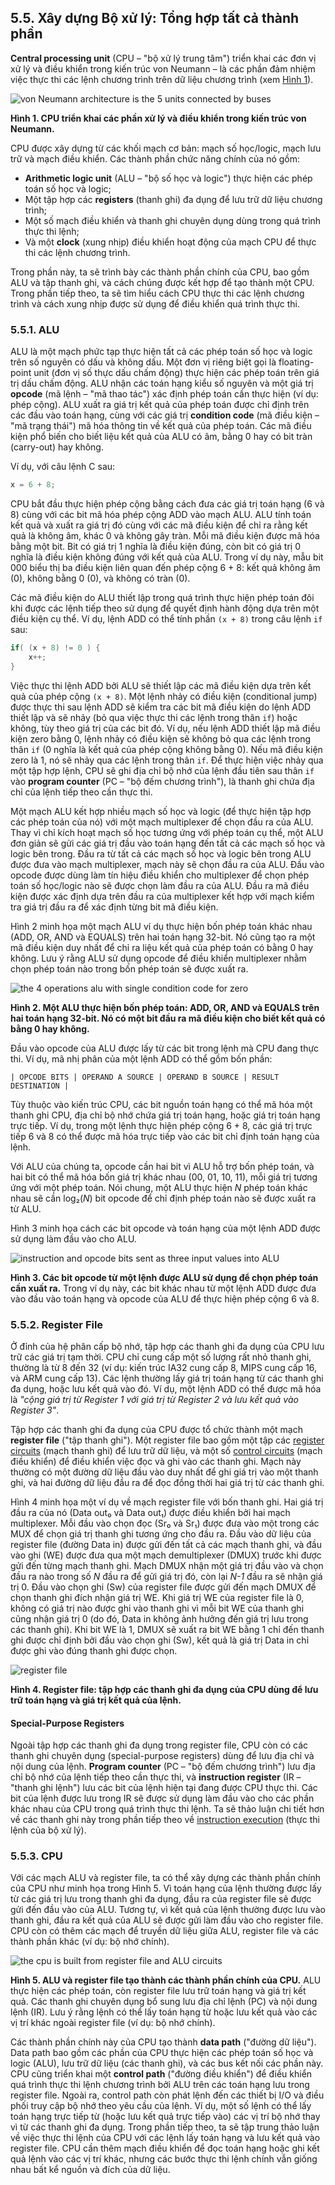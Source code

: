 
## 5.5. Xây dựng Bộ xử lý: Tổng hợp tất cả thành phần

**Central processing unit** (CPU – "bộ xử lý trung tâm") triển khai các đơn vị xử lý và điều khiển trong kiến trúc von Neumann – là các phần đảm nhiệm việc thực thi các lệnh chương trình trên dữ liệu chương trình (xem [Hình 1](#FigCPUVonNeumann)).

![von Neumann architecture is the 5 units connected by buses](_images/vonneumann.png)

**Hình 1. CPU triển khai các phần xử lý và điều khiển trong kiến trúc von Neumann.**

CPU được xây dựng từ các khối mạch cơ bản: mạch số học/logic, mạch lưu trữ và mạch điều khiển. Các thành phần chức năng chính của nó gồm:

- **Arithmetic logic unit** (ALU – "bộ số học và logic") thực hiện các phép toán số học và logic;
- Một tập hợp các **registers** (thanh ghi) đa dụng để lưu trữ dữ liệu chương trình;
- Một số mạch điều khiển và thanh ghi chuyên dụng dùng trong quá trình thực thi lệnh;
- Và một **clock** (xung nhịp) điều khiển hoạt động của mạch CPU để thực thi các lệnh chương trình.

Trong phần này, ta sẽ trình bày các thành phần chính của CPU, bao gồm ALU và tập thanh ghi, và cách chúng được kết hợp để tạo thành một CPU. Trong phần tiếp theo, ta sẽ tìm hiểu cách CPU thực thi các lệnh chương trình và cách xung nhịp được sử dụng để điều khiển quá trình thực thi.

### 5.5.1. ALU

ALU là một mạch phức tạp thực hiện tất cả các phép toán số học và logic trên số nguyên có dấu và không dấu. Một đơn vị riêng biệt gọi là floating-point unit (đơn vị số thực dấu chấm động) thực hiện các phép toán trên giá trị dấu chấm động. ALU nhận các toán hạng kiểu số nguyên và một giá trị **opcode** (mã lệnh – "mã thao tác") xác định phép toán cần thực hiện (ví dụ: phép cộng). ALU xuất ra giá trị kết quả của phép toán được chỉ định trên các đầu vào toán hạng, cùng với các giá trị **condition code** (mã điều kiện – "mã trạng thái") mã hóa thông tin về kết quả của phép toán. Các mã điều kiện phổ biến cho biết liệu kết quả của ALU có âm, bằng 0 hay có bit tràn (carry-out) hay không.

Ví dụ, với câu lệnh C sau:

```c
x = 6 + 8;
```

CPU bắt đầu thực hiện phép cộng bằng cách đưa các giá trị toán hạng (6 và 8) cùng với các bit mã hóa phép cộng ADD vào mạch ALU. ALU tính toán kết quả và xuất ra giá trị đó cùng với các mã điều kiện để chỉ ra rằng kết quả là không âm, khác 0 và không gây tràn. Mỗi mã điều kiện được mã hóa bằng một bit. Bit có giá trị 1 nghĩa là điều kiện đúng, còn bit có giá trị 0 nghĩa là điều kiện không đúng với kết quả của ALU. Trong ví dụ này, mẫu bit 000 biểu thị ba điều kiện liên quan đến phép cộng 6 + 8: kết quả không âm (0), không bằng 0 (0), và không có tràn (0).

Các mã điều kiện do ALU thiết lập trong quá trình thực hiện phép toán đôi khi được các lệnh tiếp theo sử dụng để quyết định hành động dựa trên một điều kiện cụ thể. Ví dụ, lệnh ADD có thể tính phần `(x + 8)` trong câu lệnh `if` sau:

```c
if( (x + 8) != 0 ) {
    x++;
}
```

Việc thực thi lệnh ADD bởi ALU sẽ thiết lập các mã điều kiện dựa trên kết quả của phép cộng `(x + 8)`. Một lệnh nhảy có điều kiện (conditional jump) được thực thi sau lệnh ADD sẽ kiểm tra các bit mã điều kiện do lệnh ADD thiết lập và sẽ nhảy (bỏ qua việc thực thi các lệnh trong thân `if`) hoặc không, tùy theo giá trị của các bit đó. Ví dụ, nếu lệnh ADD thiết lập mã điều kiện zero bằng 0, lệnh nhảy có điều kiện sẽ không bỏ qua các lệnh trong thân `if` (0 nghĩa là kết quả của phép cộng không bằng 0). Nếu mã điều kiện zero là 1, nó sẽ nhảy qua các lệnh trong thân `if`. Để thực hiện việc nhảy qua một tập hợp lệnh, CPU sẽ ghi địa chỉ bộ nhớ của lệnh đầu tiên sau thân `if` vào **program counter** (PC – "bộ đếm chương trình"), là thanh ghi chứa địa chỉ của lệnh tiếp theo cần thực thi.

Một mạch ALU kết hợp nhiều mạch số học và logic (để thực hiện tập hợp các phép toán của nó) với một mạch multiplexer để chọn đầu ra của ALU. Thay vì chỉ kích hoạt mạch số học tương ứng với phép toán cụ thể, một ALU đơn giản sẽ gửi các giá trị đầu vào toán hạng đến tất cả các mạch số học và logic bên trong. Đầu ra từ tất cả các mạch số học và logic bên trong ALU được đưa vào mạch multiplexer, mạch này sẽ chọn đầu ra của ALU. Đầu vào opcode được dùng làm tín hiệu điều khiển cho multiplexer để chọn phép toán số học/logic nào sẽ được chọn làm đầu ra của ALU. Đầu ra mã điều kiện được xác định dựa trên đầu ra của multiplexer kết hợp với mạch kiểm tra giá trị đầu ra để xác định từng bit mã điều kiện.

Hình 2 minh họa một mạch ALU ví dụ thực hiện bốn phép toán khác nhau (ADD, OR, AND và EQUALS) trên hai toán hạng 32-bit. Nó cũng tạo ra một mã điều kiện duy nhất để chỉ ra liệu kết quả của phép toán có bằng 0 hay không. Lưu ý rằng ALU sử dụng opcode để điều khiển multiplexer nhằm chọn phép toán nào trong bốn phép toán sẽ được xuất ra.

![the 4 operations alu with single condition code for zero](_images/alu.png)


**Hình 2. Một ALU thực hiện bốn phép toán: ADD, OR, AND và EQUALS trên hai toán hạng 32-bit. Nó có một bit đầu ra mã điều kiện cho biết kết quả có bằng 0 hay không.**

Đầu vào opcode của ALU được lấy từ các bit trong lệnh mà CPU đang thực thi. Ví dụ, mã nhị phân của một lệnh ADD có thể gồm bốn phần:

```
| OPCODE BITS | OPERAND A SOURCE | OPERAND B SOURCE | RESULT DESTINATION |
```

Tùy thuộc vào kiến trúc CPU, các bit nguồn toán hạng có thể mã hóa một thanh ghi CPU, địa chỉ bộ nhớ chứa giá trị toán hạng, hoặc giá trị toán hạng trực tiếp. Ví dụ, trong một lệnh thực hiện phép cộng 6 + 8, các giá trị trực tiếp 6 và 8 có thể được mã hóa trực tiếp vào các bit chỉ định toán hạng của lệnh.

Với ALU của chúng ta, opcode cần hai bit vì ALU hỗ trợ bốn phép toán, và hai bit có thể mã hóa bốn giá trị khác nhau (00, 01, 10, 11), mỗi giá trị tương ứng với một phép toán. Nói chung, một ALU thực hiện *N* phép toán khác nhau sẽ cần log₂(*N*) bit opcode để chỉ định phép toán nào sẽ được xuất ra từ ALU.

Hình 3 minh họa cách các bit opcode và toán hạng của một lệnh ADD được sử dụng làm đầu vào cho ALU.

![instruction and opcode bits sent as three input values into ALU](_images/aluadd.png)

**Hình 3. Các bit opcode từ một lệnh được ALU sử dụng để chọn phép toán cần xuất ra.** Trong ví dụ này, các bit khác nhau từ một lệnh ADD được đưa vào đầu vào toán hạng và opcode của ALU để thực hiện phép cộng 6 và 8.

### 5.5.2. Register File

Ở đỉnh của hệ phân cấp bộ nhớ, tập hợp các thanh ghi đa dụng của CPU lưu trữ các giá trị tạm thời. CPU chỉ cung cấp một số lượng rất nhỏ thanh ghi, thường là từ 8 đến 32 (ví dụ: kiến trúc IA32 cung cấp 8, MIPS cung cấp 16, và ARM cung cấp 13). Các lệnh thường lấy giá trị toán hạng từ các thanh ghi đa dụng, hoặc lưu kết quả vào đó. Ví dụ, một lệnh ADD có thể được mã hóa là *"cộng giá trị từ Register 1 với giá trị từ Register 2 và lưu kết quả vào Register 3"*.

Tập hợp các thanh ghi đa dụng của CPU được tổ chức thành một mạch **register file** ("tập thanh ghi"). Một register file bao gồm một tập các [register circuits](storagecircs.html#_cpu_register) (mạch thanh ghi) để lưu trữ dữ liệu, và một số [control circuits](controlcircs.html#_control_circuits) (mạch điều khiển) để điều khiển việc đọc và ghi vào các thanh ghi. Mạch này thường có một đường dữ liệu đầu vào duy nhất để ghi giá trị vào một thanh ghi, và hai đường dữ liệu đầu ra để đọc đồng thời hai giá trị từ các thanh ghi.

Hình 4 minh họa một ví dụ về mạch register file với bốn thanh ghi. Hai giá trị đầu ra của nó (Data out₀ và Data out₁) được điều khiển bởi hai mạch multiplexer. Mỗi đầu vào chọn đọc (Sr₀ và Sr₁) được đưa vào một trong các MUX để chọn giá trị thanh ghi tương ứng cho đầu ra. Đầu vào dữ liệu của register file (đường Data in) được gửi đến tất cả các mạch thanh ghi, và đầu vào ghi (WE) được đưa qua một mạch demultiplexer (DMUX) trước khi được gửi đến từng mạch thanh ghi. Mạch DMUX nhận một giá trị đầu vào và chọn đầu ra nào trong số *N* đầu ra để gửi giá trị đó, còn lại *N-1* đầu ra sẽ nhận giá trị 0. Đầu vào chọn ghi (Sw) của register file được gửi đến mạch DMUX để chọn thanh ghi đích nhận giá trị WE. Khi giá trị WE của register file là 0, không có giá trị nào được ghi vào thanh ghi vì mỗi bit WE của thanh ghi cũng nhận giá trị 0 (do đó, Data in không ảnh hưởng đến giá trị lưu trong các thanh ghi). Khi bit WE là 1, DMUX sẽ xuất ra bit WE bằng 1 chỉ đến thanh ghi được chỉ định bởi đầu vào chọn ghi (Sw), kết quả là giá trị Data in chỉ được ghi vào đúng thanh ghi được chọn.

![register file](_images/regfile.png)

**Hình 4. Register file: tập hợp các thanh ghi đa dụng của CPU dùng để lưu trữ toán hạng và giá trị kết quả của lệnh.**

#### Special-Purpose Registers

Ngoài tập hợp các thanh ghi đa dụng trong register file, CPU còn có các thanh ghi chuyên dụng (special-purpose registers) dùng để lưu địa chỉ và nội dung của lệnh. **Program counter** (PC – "bộ đếm chương trình") lưu địa chỉ bộ nhớ của lệnh tiếp theo cần thực thi, và **instruction register** (IR – "thanh ghi lệnh") lưu các bit của lệnh hiện tại đang được CPU thực thi. Các bit của lệnh được lưu trong IR sẽ được sử dụng làm đầu vào cho các phần khác nhau của CPU trong quá trình thực thi lệnh. Ta sẽ thảo luận chi tiết hơn về các thanh ghi này trong phần tiếp theo về [instruction execution](instrexec.html#_the_processors_execution_of_program_instructions) (thực thi lệnh của bộ xử lý).

### 5.5.3. CPU

Với các mạch ALU và register file, ta có thể xây dựng các thành phần chính của CPU như minh họa trong Hình 5. Vì toán hạng của lệnh thường được lấy từ các giá trị lưu trong thanh ghi đa dụng, đầu ra của register file sẽ được gửi đến đầu vào của ALU. Tương tự, vì kết quả của lệnh thường được lưu vào thanh ghi, đầu ra kết quả của ALU sẽ được gửi làm đầu vào cho register file. CPU còn có thêm các mạch để truyền dữ liệu giữa ALU, register file và các thành phần khác (ví dụ: bộ nhớ chính).

![the cpu is built from register file and ALU circuits](_images/cpu.png)

**Hình 5. ALU và register file tạo thành các thành phần chính của CPU.** ALU thực hiện các phép toán, còn register file lưu trữ toán hạng và giá trị kết quả. Các thanh ghi chuyên dụng bổ sung lưu địa chỉ lệnh (PC) và nội dung lệnh (IR). Lưu ý rằng lệnh có thể lấy toán hạng từ hoặc lưu kết quả vào các vị trí khác ngoài register file (ví dụ: bộ nhớ chính).

Các thành phần chính này của CPU tạo thành **data path** ("đường dữ liệu"). Data path bao gồm các phần của CPU thực hiện các phép toán số học và logic (ALU), lưu trữ dữ liệu (các thanh ghi), và các bus kết nối các phần này. CPU cũng triển khai một **control path** ("đường điều khiển") để điều khiển quá trình thực thi lệnh chương trình bởi ALU trên các toán hạng lưu trong register file. Ngoài ra, control path còn phát lệnh đến các thiết bị I/O và điều phối truy cập bộ nhớ theo yêu cầu của lệnh. Ví dụ, một số lệnh có thể lấy toán hạng trực tiếp từ (hoặc lưu kết quả trực tiếp vào) các vị trí bộ nhớ thay vì từ các thanh ghi đa dụng. Trong phần tiếp theo, ta sẽ tập trung thảo luận về việc thực thi lệnh của CPU với các lệnh lấy toán hạng và lưu kết quả vào register file. CPU cần thêm mạch điều khiển để đọc toán hạng hoặc ghi kết quả lệnh vào các vị trí khác, nhưng các bước thực thi lệnh chính vẫn giống nhau bất kể nguồn và đích của dữ liệu.